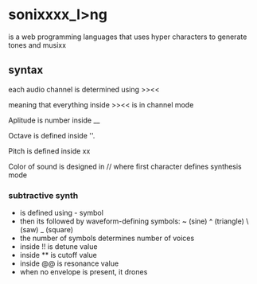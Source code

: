 # sonixxxx_l>ng

is a web programming languages that uses hyper characters to generate tones and musixx

## syntax

each audio channel is determined using >><< 

meaning that everything inside >><< is in channel mode 

Aplitude is number inside \_\_

Octave is defined inside ''.

Pitch is defined inside xx 

Color of sound is designed in // where first character defines synthesis mode

### subtractive synth

- is defined using - symbol
- then its followed by waveform-defining symbols: ~ (sine) ^ (triangle) \ (saw) _ (square)
- the number of symbols determines number of voices
- inside !! is detune value
- inside \*\* is cutoff value
- inside @@ is resonance value
- when no envelope is present, it drones
